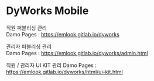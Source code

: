 # DyWorks Mobile

직원 퍼블리싱 관리<br>
Damo Pages : https://emlook.gitlab.io/dyworks

관리자 퍼블리싱 관리<br>
Damo Pages : https://emlook.gitlab.io/dyworks/admin.html

직원 / 관리자 UI KIT 관리
Damo Pages : https://emlook.gitlab.io/dyworks/html/ui-kit.html